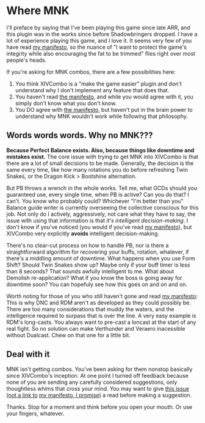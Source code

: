 # Where MNK

I'll preface by saying that I've been playing this game since late ARR, and this plugin was in the works since before Shadowbringers dropped.
I have a lot of experience playing this game, and I love it. It seems very few of you have read
[my manifesto](https://github.com/attickdoor/XIVComboPlugin/blob/master/statement.md),
so the nuance of "I want to protect the game's integrity while also encouraging the fat to be trimmed" flies right over most people's heads.

If you're asking for MNK combos, there are a few possibilities here:

1. You think XIVCombo is a "make the game easier" plugin and don't understand why I don't implement any feature that does that.
2. You haven't read [the manifesto](https://github.com/attickdoor/XIVComboPlugin/blob/master/statement.md),
and while you would agree with it, you simply don't know what you don't know.
3. You DO agree with [the manifesto](https://github.com/attickdoor/XIVComboPlugin/blob/master/statement.md),
but haven't put in the brain power to understand why MNK wouldn't work while following that philosophy.

## Words words words. Why no MNK???

**Because Perfect Balance exists. Also, because things like downtime and mistakes exist.**
The core issue with trying to get MNK into XIVCombo is that there are a lot of small decisions to be made.
Generally, the decision is the same every time, like how many rotations you do before refreshing Twin Snakes,
or the Dragon Kick > Bootshine alternation.

But PB throws a wrench in the whole works. Tell me, what GCDs should you guaranteed use, every single time, when PB is active?
Can you do that? I can't. You know who probably could?
Whichever "I'm better than you" Balance guide writer is currently overseeing the collective conscious for this job.
Not only do I actively, aggressively, not care what they have to say, the issue with using that information is that
*it's intelligent decision-making*. I don't know if you've noticed (you would if you've read
[my manifesto](https://github.com/attickdoor/XIVComboPlugin/blob/master/statement.md)),
but XIVCombo very explicitly **avoids** intelligent decision-making.

There's no clear-cut process on how to handle PB, nor is there a straightforward algorithm for recovering your
buffs, rotation, whatever, if there's a middling amount of downtime. What happens when you use Form Shift?
Should Twin Snakes show up? Maybe only if your buff timer is less than 8 seconds? That sounds awfully intelligent to me.
What about Demolish re-application? What if you know the boss is going away for downtime soon?
You can hopefuly see how this goes on and on and on.

Worth noting for those of you who still haven't gone and read
[my manifesto](https://github.com/attickdoor/XIVComboPlugin/blob/master/statement.md):
This is why DNC and RDM aren't as developed as they could possibly be.
There are too many considerations that muddy the waters, and the intelligence required to surpass that is over the line.
A very easy example is RDM's long-casts. You always want to pre-cast a loncast at the start of any real fight.
So no solution can make Verthunder and Veraero inacessible without Dualcast. Chew on that one for a little bit.

## Deal with it

MNK isn't getting combos. You've been asking for them nonstop basically since XIVCombo's inception.
At one point I turned off feedback because none of you are sending any carefully considered suggestions,
only thoughtless whims that cross your mind.
You may want to give [this issue (not a link to](https://github.com/attickdoor/XIVComboPlugin/issues/119)
[my manifesto](https://github.com/attickdoor/XIVComboPlugin/blob/master/statement.md)[, I promise)](https://github.com/attickdoor/XIVComboPlugin/issues/119)
a read before making a suggestion.

Thanks. Stop for a moment and think before you open your mouth. Or use your fingers, whatever.

